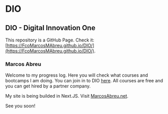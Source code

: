 # DIO

## DIO - Digital Innovation One

This repository is a GitHub Page. Check it: [https://FcoMarcosMAbreu.github.io/DIO/](https://FcoMarcosMAbreu.github.io/DIO/).

### Marcos Abreu

Welcome to my progress log. Here you will check what courses and bootcamps I am doing. You can join in to DIO [here](https://dio.me/sign-up?ref=HXNREWES41). All courses are free and you can get hired by a partner company.

My site is being builded in Next.JS. Visit [MarcosAbreu.net](https://marcosabreu.net/).

See you soon!
